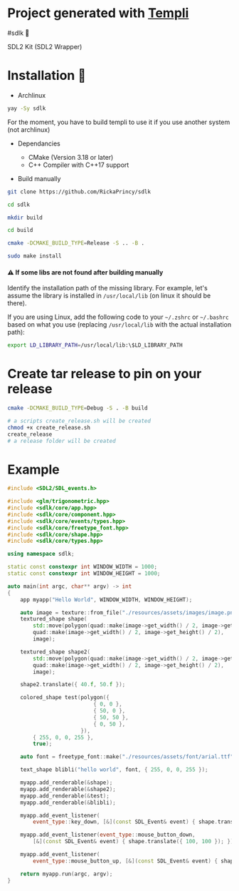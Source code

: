 # Project generated with [Templi](https://github.com/RickaPrincy/Templi)

#sdlk :memo:

SDL2 Kit (SDL2 Wrapper)

# Installation :seedling:

- Archlinux

```bash
yay -Sy sdlk 
```
For the moment, you have to build templi to use it if you use another system (not archlinux)

- Dependancies
    - CMake (Version 3.18 or later)
    - C++ Compiler with C++17 support

- Build manually

```bash
git clone https://github.com/RickaPrincy/sdlk 

cd sdlk 

mkdir build

cd build

cmake -DCMAKE_BUILD_TYPE=Release -S .. -B .

sudo make install
```
#### :warning: If some libs are not found after building manually

Identify the installation path of the missing library. For example, let's assume the library is installed in `/usr/local/lib` (on linux it should be there).

If you are using Linux, add the following code to your `~/.zshrc` or `~/.bashrc` based on what you use (replacing `/usr/local/lib` with the actual installation path):

```bash
export LD_LIBRARY_PATH=/usr/local/lib:\$LD_LIBRARY_PATH
```

# Create tar release to pin on your release
```bash
cmake -DCMAKE_BUILD_TYPE=Debug -S . -B build

# a scripts create_release.sh will be created
chmod +x create_release.sh 
create_release
# a release folder will be created
```

# Example

```c++
#include <SDL2/SDL_events.h>

#include <glm/trigonometric.hpp>
#include <sdlk/core/app.hpp>
#include <sdlk/core/component.hpp>
#include <sdlk/core/events/types.hpp>
#include <sdlk/core/freetype_font.hpp>
#include <sdlk/core/shape.hpp>
#include <sdlk/core/types.hpp>

using namespace sdlk;

static const constexpr int WINDOW_WIDTH = 1000;
static const constexpr int WINDOW_HEIGHT = 1000;

auto main(int argc, char** argv) -> int
{
	app myapp("Hello World", WINDOW_WIDTH, WINDOW_HEIGHT);

	auto image = texture::from_file("./resources/assets/images/image.png");
	textured_shape shape(
		std::move(polygon(quad::make(image->get_width() / 2, image->get_height() / 2))),
		quad::make(image->get_width() / 2, image->get_height() / 2),
		image);

	textured_shape shape2(
		std::move(polygon(quad::make(image->get_width() / 2, image->get_height() / 2))),
		quad::make(image->get_width() / 2, image->get_height() / 2),
		image);

	shape2.translate({ 40.f, 50.f });

	colored_shape test(polygon({
						   { 0, 0 },
						   { 50, 0 },
						   { 50, 50 },
						   { 0, 50 },
					   }),
		{ 255, 0, 0, 255 },
		true);

	auto font = freetype_font::make("./resources/assets/font/arial.ttf");

	text_shape blibli("hello world", font, { 255, 0, 0, 255 });

	myapp.add_renderable(&shape);
	myapp.add_renderable(&shape2);
	myapp.add_renderable(&test);
	myapp.add_renderable(&blibli);

	myapp.add_event_listener(
		event_type::key_down, [&](const SDL_Event& event) { shape.translate({ 50, 50 }); });

	myapp.add_event_listener(event_type::mouse_button_down,
		[&](const SDL_Event& event) { shape.translate({ 100, 100 }); });

	myapp.add_event_listener(
		event_type::mouse_button_up, [&](const SDL_Event& event) { shape.scale(1.1f); });

	return myapp.run(argc, argv);
}
```
